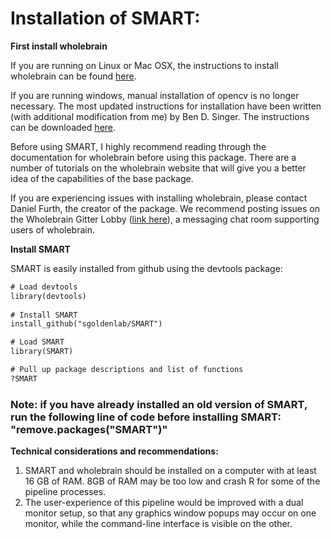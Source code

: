 # Installation of SMART:

**First install wholebrain**

If you are running on Linux or Mac OSX, the instructions to install wholebrain can be found [here](http://www.wholebrainsoftware.org/cms/install/).

If you are running windows, manual installation of opencv is no longer necessary. The most updated instructions for installation have been written (with additional modification from me) by Ben D. Singer. The instructions can be downloaded [here](https://osf.io/yejq3/).

Before using SMART, I highly recommend reading through the documentation for wholebrain before using this package. There are a number of tutorials on the wholebrain website that will give you a better idea of the capabilities of the base package.

If you are experiencing issues with installing wholebrain, please contact Daniel Furth, the creator of the package. We recommend posting issues on the Wholebrain Gitter Lobby ([link here](https://gitter.im/tractatus/Lobby)), a messaging chat room supporting users of wholebrain.

**Install SMART**

SMART is easily installed from github using the devtools package:
```diff
# Load devtools
library(devtools) 
 
# Install SMART
install_github("sgoldenlab/SMART")

# Load SMART
library(SMART)

# Pull up package descriptions and list of functions
?SMART
```

### Note: if you have already installed an old version of SMART, run the following line of code before installing SMART: "remove.packages("SMART")"

**Technical considerations and recommendations:**

1) SMART and wholebrain should be installed on a computer with at least 16 GB of RAM. 8GB of RAM may be too low and crash R for some of the pipeline processes.
2) The user-experience of this pipeline would be improved with a dual monitor setup, so that any graphics window popups may occur on one monitor, while the command-line interface is visible on the other.
